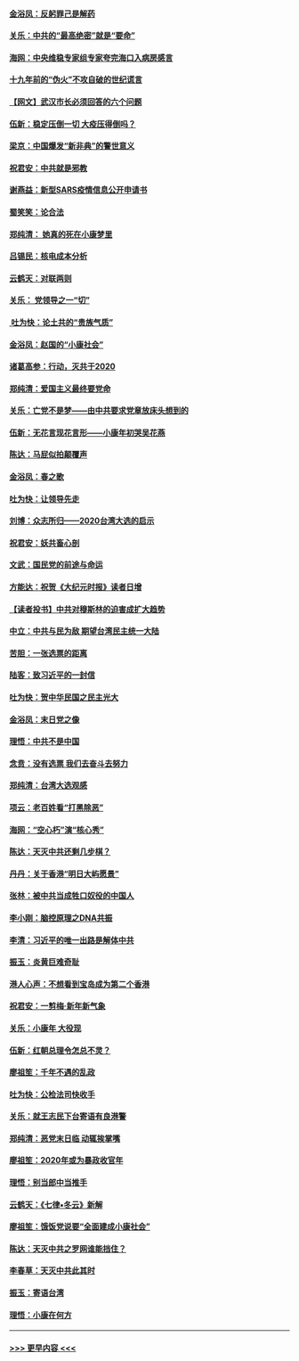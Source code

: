 #### [金浴凤：反躬罪己是解药](../pages/nsc993/n11820280.md?t=01261033) 
#### [关乐：中共的“最高绝密”就是“要命”](../pages/nsc993/n11816946.md?t=01261033) 
#### [海网：中央维稳专家组专家夸完海口入病房感言](../pages/nsc993/n11815138.md?t=01261033) 
#### [十九年前的“伪火”不攻自破的世纪谎言](../pages/nsc993/n11813238.md?t=01261033) 
#### [【网文】武汉市长必须回答的六个问题](../pages/nsc993/n11813848.md?t=01261033) 
#### [伍新：稳定压倒一切 大疫压得倒吗？](../pages/nsc993/n11812634.md?t=01261033) 
#### [梁京：中国爆发“新非典”的警世意义](../pages/nsc993/n11812554.md?t=01261033) 
#### [祝君安：中共就是邪教](../pages/nsc993/n11812431.md?t=01261033) 
#### [谢燕益：新型SARS疫情信息公开申请书](../pages/nsc993/n11808840.md?t=01261033) 
#### [蜀笑笑：论合法](../pages/nsc993/n11808064.md?t=01261033) 
#### [郑纯清： 她真的死在小康梦里](../pages/nsc993/n11806623.md?t=01261033) 
#### [吕锡民：核电成本分析](../pages/nsc993/n11806284.md?t=01261033) 
#### [云鹤天：对联两则](../pages/nsc993/n11805957.md?t=01261033) 
#### [关乐： 党领导之一“切”](../pages/nsc993/n11804505.md?t=01261033) 
#### [ 吐为快：论土共的“贵族气质”](../pages/nsc993/n11804490.md?t=01261033) 
#### [金浴凤：赵国的“小康社会”](../pages/nsc993/n11804452.md?t=01261033) 
#### [诸葛高参：行动，灭共于2020](../pages/nsc993/n11804120.md?t=01261033) 
#### [郑纯清：爱国主义最终要党命](../pages/nsc993/n11802197.md?t=01261033) 
#### [关乐：亡党不是梦——由中共要求党章放床头想到的](../pages/nsc993/n11802156.md?t=01261033) 
#### [伍新：无花言现花言形——小康年初哭吴花燕](../pages/nsc993/n11800044.md?t=01261033) 
#### [陈达：马屁似拍颠覆声](../pages/nsc993/n11800010.md?t=01261033) 
#### [金浴凤：春之歌](../pages/nsc993/n11797687.md?t=01261033) 
#### [吐为快：让领导先走](../pages/nsc993/n11797512.md?t=01261033) 
#### [刘博：众志所归——2020台湾大选的启示](../pages/nsc993/n11796878.md?t=01261033) 
#### [祝君安：妖共畜心剖](../pages/nsc993/n11794273.md?t=01261033) 
#### [文武：国民党的前途与命运](../pages/nsc993/n11794198.md?t=01261033) 
#### [方能达：祝贺《大纪元时报》读者日增](../pages/nsc993/n11793807.md?t=01261033) 
#### [【读者投书】中共对穆斯林的迫害成扩大趋势](../pages/nsc993/n11791371.md?t=01261033) 
#### [中立：中共与民为敌 期望台湾民主统一大陆](../pages/nsc993/n11790392.md?t=01261033) 
#### [苦胆：一张选票的距离](../pages/nsc993/n11788914.md?t=01261033) 
#### [陆客：致习近平的一封信](../pages/nsc993/n11788867.md?t=01261033) 
#### [吐为快：贺中华民国之民主光大](../pages/nsc993/n11788618.md?t=01261033) 
#### [金浴凤：末日党之像](../pages/nsc993/n11787475.md?t=01261033) 
#### [理悟：中共不是中国](../pages/nsc993/n11787463.md?t=01261033) 
#### [念贲：没有选票  我们去奋斗去努力](../pages/nsc993/n11787398.md?t=01261033) 
#### [郑纯清：台湾大选观感](../pages/nsc993/n11786210.md?t=01261033) 
#### [项云：老百姓看“打黑除恶”](../pages/nsc993/n11785398.md?t=01261033) 
#### [海网：“空心朽”演“核心秀”](../pages/nsc993/n11783874.md?t=01261033) 
#### [陈达：天灭中共还剩几步棋？](../pages/nsc993/n11783719.md?t=01261033) 
#### [丹丹：关于香港“明日大屿愿景”](../pages/nsc993/n11783273.md?t=01261033) 
#### [张林：被中共当成牲口奴役的中国人](../pages/nsc993/n11782397.md?t=01261033) 
#### [李小刚：脑控原理之DNA共振](../pages/nsc993/n11780962.md?t=01261033) 
#### [李清：习近平的唯一出路是解体中共](../pages/nsc993/n11780866.md?t=01261033) 
#### [振玉：炎黄巨难奇耻](../pages/nsc993/n11779632.md?t=01261033) 
#### [港人心声：不想看到宝岛成为第二个香港](../pages/nsc993/n11778817.md?t=01261033) 
#### [祝君安：一剪梅‧新年新气象](../pages/nsc993/n11776340.md?t=01261033) 
#### [关乐：小康年 大役现](../pages/nsc993/n11774213.md?t=01261033) 
#### [伍新：红朝总理令怎总不灵？](../pages/nsc993/n11770813.md?t=01261033) 
#### [廖祖笙：千年不遇的乱政](../pages/nsc993/n11770373.md?t=01261033) 
#### [吐为快：公检法司快收手](../pages/nsc993/n11770359.md?t=01261033) 
#### [关乐：就王志民下台寄语有良港警](../pages/nsc993/n11769903.md?t=01261033) 
#### [郑纯清：恶党末日临 动辄挨掌嘴](../pages/nsc993/n11769356.md?t=01261033) 
#### [廖祖笙：2020年或为暴政收官年](../pages/nsc993/n11768216.md?t=01261033) 
#### [理悟：别当郎中当推手](../pages/nsc993/n11768243.md?t=01261033) 
#### [云鹤天：《七律▪冬云》新解](../pages/nsc993/n11768204.md?t=01261033) 
#### [廖祖笙：饿饭党说要“全面建成小康社会”](../pages/nsc993/n11767482.md?t=01261033) 
#### [陈达：天灭中共之罗网谁能挡住？](../pages/nsc993/n11767465.md?t=01261033) 
#### [李春草：天灭中共此其时](../pages/nsc993/n11767452.md?t=01261033) 
#### [振玉：寄语台湾](../pages/nsc993/n11767432.md?t=01261033) 
#### [理悟：小康在何方](../pages/nsc993/n11767394.md?t=01261033) 

----
#### [ >>> 更早内容 <<< ](../indexes/nsc993-earlier.md)
